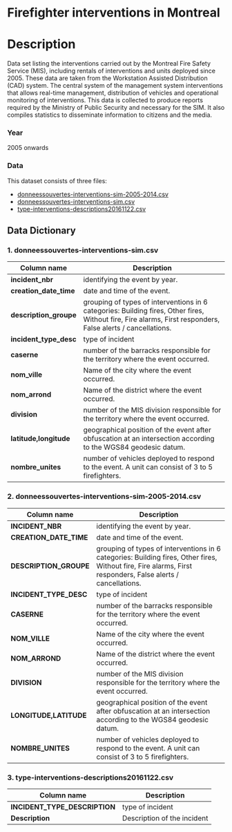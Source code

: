 
Firefighter interventions in Montreal
=======================================

# Description #  
Data set listing the interventions carried out by the Montreal Fire Safety Service (MIS), including rentals of interventions and units deployed since 2005. These data are taken from the Workstation Assisted Distribution (CAD) system. The central system of the management system interventions that allows real-time management, distribution of vehicles and operational monitoring of interventions. This data is collected to produce reports required by the Ministry of Public Security and necessary for the SIM. It also compiles statistics to disseminate information to citizens and the media.

### Year ###
2005 onwards

### Data ###
This dataset consists of three files:
  * [donneessouvertes-interventions-sim-2005-2014.csv](https://s3.ca-central-1.amazonaws.com/datascapes2017/Firefighters/donneesouvertes-interventions-sim-2005-2014.csv)
  * [donneessouvertes-interventions-sim.csv](https://s3.ca-central-1.amazonaws.com/datascapes2017/Firefighters/donneesouvertes-interventions-sim.csv)
  * [type-interventions-descriptions20161122.csv](https://s3.ca-central-1.amazonaws.com/datascapes2017/Firefighters/type-interventions-descriptions20161122.csv)

## Data Dictionary ##

### 1. donneessouvertes-interventions-sim.csv ###
| Column name | Description |
|-------------|-------------|
| __incident_nbr__ | identifying the event by year.|
| __creation_date_time__ | date and time of the event.|
| __description_groupe__ | grouping of types of interventions in 6 categories: Building fires, Other fires, Without fire, Fire alarms, First responders, False alerts / cancellations. |
| __incident_type_desc__ |type of incident|
| __caserne__ |number of the barracks responsible for the territory where the event occurred.|
| __nom_ville__ | Name of the city where the event occurred.|
| __nom_arrond__ | Name of the district where the event occurred.|
| __division__ | number of the MIS division responsible for the territory where the event occurred.|
| __latitude,longitude__ | geographical position of the event after obfuscation at an intersection according to the WGS84 geodesic datum. |
| __nombre_unites__ |number of vehicles deployed to respond to the event. A unit can consist of 3 to 5 firefighters.|

### 2. donneessouvertes-interventions-sim-2005-2014.csv ###

| Column name | Description |
|-------------|-------------|
| __INCIDENT_NBR__ | identifying the event by year.|
| __CREATION_DATE_TIME__ | date and time of the event.|
| __DESCRIPTION_GROUPE__ | grouping of types of interventions in 6 categories: Building fires, Other fires, Without fire, Fire alarms, First responders, False alerts / cancellations. |
| __INCIDENT_TYPE_DESC__ |type of incident|
| __CASERNE__ |number of the barracks responsible for the territory where the event occurred.|
| __NOM_VILLE__ | Name of the city where the event occurred.|
| __NOM_ARROND__ | Name of the district where the event occurred.|
| __DIVISION__ | number of the MIS division responsible for the territory where the event occurred.|
| __LONGITUDE,LATITUDE__ | geographical position of the event after obfuscation at an intersection according to the WGS84 geodesic datum. |
| __NOMBRE_UNITES__ |number of vehicles deployed to respond to the event. A unit can consist of 3 to 5 firefighters.|


### 3. type-interventions-descriptions20161122.csv ###


| Column name | Description |
|-------------|-------------|
| __INCIDENT_TYPE_DESCRIPTION__ |type of incident|
| __Description__ | Description of the incident |


